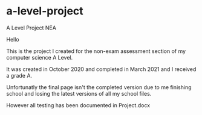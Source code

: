 # a-level-project
A Level Project NEA

Hello

This is the project I created for the non-exam assessment section of my computer science A Level.

It was created in October 2020 and completed in March 2021 and I received a grade A.

Unfortunatly the final page isn't the completed version due to me finishing school and losing the latest versions of all my school files.

However all testing has been documented in Project.docx
